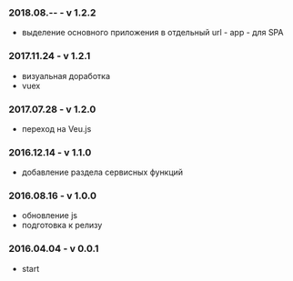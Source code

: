 ### 2018.08.-- - v 1.2.2

- выделение основного приложения в отдельный url - app - для SPA


### 2017.11.24 - v 1.2.1

- визуальная доработка
- vuex


### 2017.07.28 - v 1.2.0

- переход на Veu.js


### 2016.12.14 - v 1.1.0

- добавление раздела сервисных функций


### 2016.08.16 - v 1.0.0

- обновление js
- подготовка к релизу


### 2016.04.04 - v 0.0.1

- start
